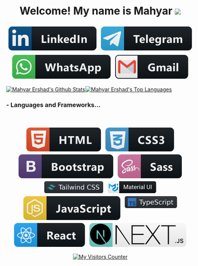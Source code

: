 <div align="center">
   <h1>Welcome! My name is Mahyar  <img src="https://media.giphy.com/media/hvRJCLFzcasrR4ia7z/giphy.gif" width="25px"> </h1>
   
   
</div>
<p align='center'>
<a target="_blank" href="https://www.linkedin.com/in/mahyar-ershad-52ba9a239/"><img src="./icons/linkedin.svg" alt="linkedin" style="vertical-align:top; margin:6px 4px"></a>
<a target="_blank" href="https://t.me/mahyarErshad"><img src="./icons/telegram.svg" alt="Telegram" style="vertical-align:top; margin:6px 4px"></a>
<a target="_blank" href="https://api.whatsapp.com/send/?phone=989120343545&text&type=phone_number&app_absent=0"><img src="./icons/whatsapp.svg" alt="Telegram" style="vertical-align:top; margin:6px 4px"></a>
<a target="_blank" href="mailto:mahyar.ershad92@gmail.com"><img src="./icons/gmail.svg" alt="Telegram" style="vertical-align:top; margin:6px 4px"></a>
 </p>
 
<a href="https://github.com/mahyarErshad"><img alt="Mahyar Ershad's Github Stats" src="https://github-readme-stats.vercel.app/api?username=mahyarErshad&count_private=true&show_icons=true&theme=buefy&include_all_commits=true" height="200px"/></a><a href="https://github.com/mahyarErshad"><img alt="Mahyar Ershad's Top Languages" src="https://github-readme-stats.vercel.app/api/top-langs/?username=mahyarErshad&langs_count=10&layout=compact" height="200px"/></a>  
  
  ### - Languages and Frameworks...
  <br />  
  <p align="center">
   <img src="./icons/html.svg" alt="html" style="vertical-align:top; margin:4px">
   <img src="./icons/css3.svg" alt="CSS" style="vertical-align:top; margin:4px">
   <img src="./icons/bootstrap.svg" alt="Bootstrap" style="vertical-align:top; margin:4px">
   <img src="./icons/sass.svg" alt="SASS" style="vertical-align:top; margin:4px">
   <img src="./icons/tailwind.svg" alt="Tailwind" style="vertical-align:top; margin:4px; height: 32px">
   <img src="./icons/mui.svg" alt="MUI" style="vertical-align:top; margin:4px; height: 32px">
   <img src="./icons/js.svg" alt="JavaScript" style="vertical-align:top; margin:4px">
   <img src="./icons/ts.svg" alt="TypeScript" style="vertical-align:top; margin:4px; height: 32px">
   <img src="./icons/react.svg" alt="React" style="vertical-align:top; margin:4px">
   <img src="./icons/nextjs.svg" alt="Next.js" style="vertical-align:top; margin:4px">
   </p>   
          <p align="center">
<a href="https://info.flagcounter.com/ODAv"><img src="https://s11.flagcounter.com/countxl/ODAv/bg_FFFFFF/txt_000000/border_8E72DC/columns_8/maxflags_250/viewers_My+Visitors/labels_1/pageviews_1/flags_1/percent_0/" alt="My Visitors Counter" border="0"></a>
     </p>
